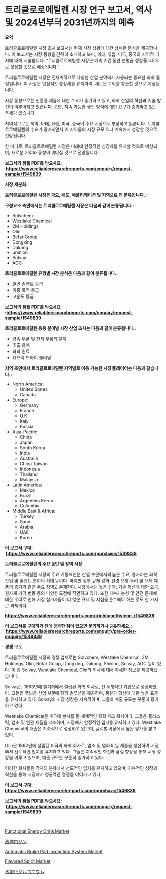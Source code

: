 <p><h1>트리클로로에틸렌 시장 연구 보고서, 역사 및 2024년부터 2031년까지의 예측</h1></p><p><strong>요약</strong></p>
<p><p>트리클로로에틸렌 시장 조사 보고서는 현재 시장 상황에 대한 상세한 분석을 제공합니다. 이 보고서는 시장 동향을 간략히 소개하고 북미, 아태, 유럽, 미국, 중국의 지역적 퍼지에 대해 서술합니다. “트리클로로에틸렌 시장은 예측 기간 동안 연평균 성장률 5.5%로 성장할 것으로 예상됩니다.”</p><p>트리클로로에틸렌 시장은 전세계적으로 다양한 산업 분야에서 사용되는 중요한 화학 물질입니다. 이 시장은 안정적인 성장세를 유지하며, 새로운 기회를 창출할 것으로 예상됩니다.</p><p>시장 동향으로는 친환경 제품에 대한 수요가 증가하고 있고, 화학 산업의 혁신과 기술 발전이 이루어지고 있습니다. 또한, 지속 가능한 생산 방식에 대한 요구가 증가하고 있는 추세가 있습니다.</p><p>지역적으로는 북미, 아태, 유럽, 미국, 중국이 주요 시장으로 부상하고 있습니다. 트리클로로에틸렌의 수요가 증가하면서 이 지역들의 시장 규모 역시 계속해서 성장할 것으로 전망됩니다.</p><p>한 마디로, 트리클로로에틸렌 시장은 미래에 안정적인 성장세를 유지할 것으로 예상되며, 새로운 기회와 동향이 이어질 것으로 전망됩니다.</p></p>
<p><strong>보고서의 샘플 PDF를 받으세요: &nbsp;<a href="https://www.reliableresearchreports.com/enquiry/request-sample/1549839">https://www.reliableresearchreports.com/enquiry/request-sample/1549839</a></strong></p>
<p><strong>시장 세분화:</strong></p>
<p><strong> 트리클로로에틸렌 시장은 개요, 배포, 애플리케이션 및 지역으로 더 분류됩니다. :</strong></p>
<p><strong>구성요소 측면에서는 트리클로로에틸렌 시장은 다음과 같이 분류됩니다.:</strong></p>
<p><ul><li>Solvchem</li><li>Westlake Chemical</li><li>2M Holdings</li><li>Olin</li><li>Befar Group</li><li>Dongxing</li><li>Dakang</li><li>Shinlon</li><li>Solvay</li><li>AGC</li></ul></p>
<p><strong> 트리클로로에틸렌 유형별 시장 분석은 다음과 같이 분류됩니다.:</strong></p>
<p><ul><li>일반 솔벤트 등급</li><li>이중 목적 등급</li><li>고순도 등급</li></ul></p>
<p><strong>보고서의 샘플 PDF를 받으세요 :<a href="https://www.reliableresearchreports.com/enquiry/request-sample/1549839">https://www.reliableresearchreports.com/enquiry/request-sample/1549839</a></strong></p>
<p><strong> 트리클로로에틸렌 응용 분야별 시장 산업 조사는 다음과 같이 분류됩니다.:</strong></p>
<p><ul><li>금속 부품 및 전자 부품의 탈지</li><li>추출 용매</li><li>화학 원료</li><li>패브릭 드라이 클리닝</li></ul></p>
<p><strong>지역 측면에서 트리클로로에틸렌 지역별로 이용 가능한 시장 플레이어는 다음과 같습니다.:</strong></p>
<p><ul>
    <li>
        North America:
        <ul>
            <li>United States</li>
            <li>Canada</li>
        </ul>
    </li>
    <li>
        Europe:
        <ul>
            <li>Germany</li>
            <li>France</li>
            <li>U.K.</li>
            <li>Italy</li>
            <li>Russia</li>
        </ul>
    </li>
    <li>
        Asia-Pacific:
        <ul>
            <li>China</li>
            <li>Japan</li>
            <li>South Korea</li>
            <li>India</li>
            <li>Australia</li>
            <li>China Taiwan</li>
            <li>Indonesia</li>
            <li>Thailand</li>
            <li>Malaysia</li>
        </ul>
    </li>
    <li>
        Latin America:
        <ul>
            <li>Mexico</li>
            <li>Brazil</li>
            <li>Argentina Korea</li>
            <li>Colombia</li>
        </ul>
    </li>
    <li>
        Middle East & Africa:
        <ul>
            <li>Turkey</li>
            <li>Saudi</li>
            <li>Arabia</li>
            <li>UAE</li>
            <li>Korea</li>
        </ul>
    </li>
    </ul></p>
<p><strong>이 보고서 구매: &nbsp;<a href="https://www.reliableresearchreports.com/purchase/1549839">https://www.reliableresearchreports.com/purchase/1549839</a></strong></p>
<p><strong>트리클로로에틸렌의 주요 동인 및 장벽 시장</strong></p>
<p><p>트리클로로에틸렌 시장의 주요 기동요인은 산업 부문에서의 높은 수요, 증가하는 화학 산업 및 솔벤트 분야의 확대 등이다. 하지만 정부 규제 강화, 환경 오염 우려 및 대체 제품의 증가와 같은 주요 장벽도 존재한다. 시장에서는 높은 경쟁, 기술 혁신에 대한 요구, 원자재 가격 변동 등의 다양한 도전에 직면하고 있다. 또한 지속가능성 및 안전 문제에 대한 우려로 인해 시장 참가자들이 더 많은 규제 및 지침을 준수해야 하는 것도 한 가지 큰 과제이다.</p></p>
<p><strong><a href="https://www.reliableresearchreports.com/trichloroethylene-r1549839">https://www.reliableresearchreports.com/trichloroethylene-r1549839</a></strong></p>
<p><strong>이 보고서를 구매하기 전에 궁금한 점이 있으면 문의하거나 공유하세요.: &nbsp;<a href="https://www.reliableresearchreports.com/enquiry/pre-order-enquiry/1549839">https://www.reliableresearchreports.com/enquiry/pre-order-enquiry/1549839</a></strong></p>
<p><strong>경쟁 구도</strong></p>
<p><p>트리클로로에틸렌 시장의 경쟁 업체로는 Solvchem, Westlake Chemical, 2M Holdings, Olin, Befar Group, Dongxing, Dakang, Shinlon, Solvay, AGC 등이 있다. 이 중 Solvay, Westlake Chemical, Olin의 회사에 대해 자세한 정보를 제공하겠습니다.</p><p>Solvay는 1863년에 벨기에에서 설립된 화학 회사로, 전 세계적인 기업으로 성장하였다. 그들은 폭넓은 산업 부문에 화학 솔루션을 제공하며, 품질과 혁신에 대한 높은 표준을 유지하고 있다. Solvay의 시장 성장은 지속적이며, 그들의 매출 규모는 꾸준히 증가하고 있다.</p><p>Westlake Chemical은 미국에 본사를 둔 세계적인 화학 제조 회사이다. 그들은 플라스틱, 염소 및 연관 제품을 제조하며, 시장에서 안정적인 입지를 유지하고 있다. Westlake Chemical의 매출은 지속적으로 성장하고 있으며, 글로벌 시장에서 높은 평가를 받고 있다.</p><p>Olin은 1892년에 설립된 미국의 화학 회사로, 염소 및 염화 비닐 제품을 생산하여 시장에서 선도적인 입지를 유지하고 있다. 그들은 지속적인 혁신과 품질 향상을 통해 시장 성장을 이루고 있으며, 매출 규모는 꾸준히 증가하고 있다.</p><p>이러한 회사들은 각자의 분야에서 선도적인 입지를 유지하고 있으며, 지속적인 성장과 혁신을 통해 시장에서 성공적인 경쟁을 이어가고 있다.</p></p>
<p><strong>이 보고서 구매: &nbsp; <a href="https://www.reliableresearchreports.com/purchase/1549839">https://www.reliableresearchreports.com/purchase/1549839</a></strong></p>
<p><strong>보고서의 샘플 PDF를 받으세요: &nbsp;<a href="https://www.reliableresearchreports.com/enquiry/request-sample/1549839">https://www.reliableresearchreports.com/enquiry/request-sample/1549839</a></strong><strong></strong></p>
<p>&nbsp;</p>
<p><p><a href="https://github.com/RoccoManning/Market-Research-Report-List-4/blob/main/functional-energy-drink-market.md">Functional Energy Drink Market</a></p><p><a href="https://medium.com/@victor.sharp87978/%E6%B6%B2%E4%BD%93%E3%83%AD%E3%82%B8%E3%83%B3%E5%B8%82%E5%A0%B4%E3%81%AE%E5%88%86%E6%9E%90-%E3%82%B0%E3%83%AD%E3%83%BC%E3%83%90%E3%83%AB-%E3%82%A4%E3%83%B3%E3%83%80%E3%82%B9%E3%83%88%E3%83%AA%E3%83%BC%E3%81%AE%E8%A6%8B%E9%80%9A%E3%81%97%E3%81%A8%E4%BA%88%E6%B8%AC-2024%E5%B9%B4%E3%81%8B%E3%82%892031%E5%B9%B4%E3%81%BE%E3%81%A7-9798d903d488">液体ロジン</a></p><p><a href="https://issuu.com/reportprime-2/docs/automatic-brake-pad-inspection-system-market-size-">Automatic Brake Pad Inspection System Market</a></p><p><a href="https://github.com/gulaimolin/Market-Research-Report-List-3/blob/main/flavored-spirit-market.md">Flavored Spirit Market</a></p><p><a href="https://medium.com/@elishelacruz56456/%E3%82%B8%E3%83%AB%E3%82%B3%E3%83%8B%E3%82%A6%E3%83%A0%E6%B0%B4%E9%85%B8%E5%8C%96%E7%89%A9%E5%B8%82%E5%A0%B4%E3%83%AC%E3%83%9D%E3%83%BC%E3%83%88%E3%81%AF-%E3%81%93%E3%81%AE%E5%B8%82%E5%A0%B4%E3%81%AE%E6%9C%80%E6%96%B0%E3%81%AE%E3%83%88%E3%83%AC%E3%83%B3%E3%83%89%E3%81%A8%E6%88%90%E9%95%B7%E6%A9%9F%E4%BC%9A%E3%82%92%E6%98%8E%E3%82%89%E3%81%8B%E3%81%AB%E3%81%97%E3%81%A6%E3%81%84%E3%81%BE%E3%81%99-b1f1e9d5b436">水酸化ジルコニウム</a></p></p>